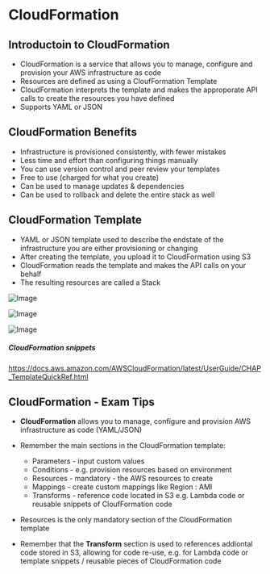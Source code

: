 # CloudFormation
## Introductoin to CloudFormation
- CloudFormation is a service that allows you to manage, configure and provision your AWS infrastructure as code
- Resources are defined as using a CloufFormation Template
- CloudFormation interprets the template and makes the approporate API calls to create the resources you have defined
- Supports YAML or JSON

## CloudFormation Benefits
- Infrastructure is provisioned consistently, with fewer mistakes
- Less time and effort than configuring things manually
- You can use version control and peer review your templates
- Free to use (charged for what you create)
- Can be used to manage updates & dependencies
- Can be used to rollback and delete the entire stack as well


## CloudFormation Template
- YAML or JSON template used to describe the endstate of the infrastructure you are either provisioning or changing
- After creating the template, you upload it to CloudFormation using S3
- CloudFormation reads the template and makes the API calls on your behalf
- The resulting resources are called a Stack


![Image](https://i.imgur.com/KO0Hqp1.jpg)


![Image](https://i.imgur.com/tkPXBCV.jpg)

![Image](https://i.imgur.com/4FGbHnx.jpg)

##### CloudFormation snippets
https://docs.aws.amazon.com/AWSCloudFormation/latest/UserGuide/CHAP_TemplateQuickRef.html


## CloudFormation - Exam Tips
- **CloudFormation** allows you to manage, configure and provision AWS infrastructure as code (YAML/JSON)
- Remember the main sections in the CloudFormation template:
    - Parameters - input custom values
    - Conditions - e.g. provision resources based on environment
    - Resources - mandatory - the AWS resources to create
    - Mappings - create custom mappings like Region : AMI
    - Transforms - reference code located in S3 e.g. Lambda code or reusable snippets of CloufFormation code

- Resources is the only mandatory section of the CloudFormation template
- Remember that the **Transform** section is used to references addiontal code stored in S3, allowing for code re-use, e.g. for Lambda code or template snippets / reusable pieces of CloudFormation code



